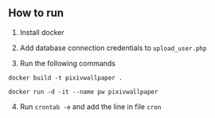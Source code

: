 ## How to run

1. Install docker

2. Add database connection credentials to `upload_user.php`

3. Run the following commands

`docker build -t pixivwallpaper .`


`docker run -d -it --name pw pixivwallpaper`

4. Run `crontab -e` and add the line in file `cron`
